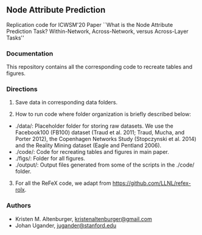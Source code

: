 ## Node Attribute Prediction
Replication code for ICWSM'20 Paper ``What is the Node Attribute Prediction Task? Within-Network, Across-Network, versus Across-Layer Tasks''

### Documentation
This repository contains all the corresponding code to recreate tables and figures.

### Directions
1. Save data in corresponding data folders. 

2. How to run code where folder organization is briefly described below: 
  * ./data/: Placeholder folder for storing raw datasets. We use the Facebook100 (FB100) dataset (Traud et al. 2011; Traud, Mucha, and Porter 2012), the Copenhagen Networks Study (Stopczynski et al. 2014) and the Reality Mining dataset (Eagle and Pentland 2006).
  * ./code/: Code for recreating tables and figures in main paper. 
  * ./figs/: Folder for all figures.
  * ./output/: Output files generated from some of the scripts in the ./code/ folder.

3. For all the ReFeX code, we adapt from https://github.com/LLNL/refex-rolx.

### Authors
* Kristen M. Altenburger, kristenaltenburger@gmail.com
* Johan Ugander, jugander@stanford.edu
